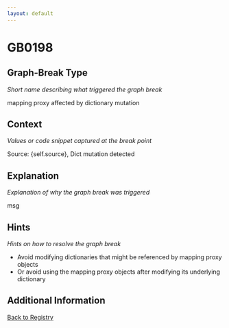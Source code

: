 ```yaml
---
layout: default
---
```

# GB0198

## Graph-Break Type
*Short name describing what triggered the graph break*

mapping proxy affected by dictionary mutation

## Context
*Values or code snippet captured at the break point*

Source: {self.source}, Dict mutation detected

## Explanation
*Explanation of why the graph break was triggered*

msg

## Hints
*Hints on how to resolve the graph break*

- Avoid modifying dictionaries that might be referenced by mapping proxy objects
- Or avoid using the mapping proxy objects after modifying its underlying dictionary


## Additional Information

<!-- ADDITIONAL INFORMATION START - Add custom information below this line -->

<!-- ADDITIONAL INFORMATION END -->

[Back to Registry](../index.html)
